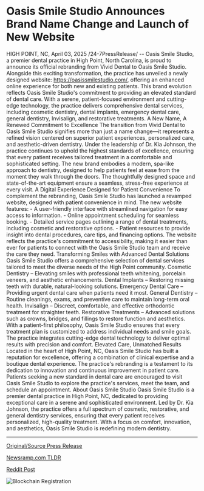 # Oasis Smile Studio Announces Brand Name Change and Launch of New Website

HIGH POINT, NC, April 03, 2025 /24-7PressRelease/ -- Oasis Smile Studio, a premier dental practice in High Point, North Carolina, is proud to announce its official rebranding from Vivid Dental to Oasis Smile Studio. Alongside this exciting transformation, the practice has unveiled a newly designed website: https://oasissmilestudio.com/, offering an enhanced online experience for both new and existing patients.  This brand evolution reflects Oasis Smile Studio's commitment to providing an elevated standard of dental care. With a serene, patient-focused environment and cutting-edge technology, the practice delivers comprehensive dental services, including cosmetic dentistry, dental implants, emergency dental care, general dentistry, Invisalign, and restorative treatments.  A New Name, A Renewed Commitment to Excellence  The transition from Vivid Dental to Oasis Smile Studio signifies more than just a name change—it represents a refined vision centered on superior patient experiences, personalized care, and aesthetic-driven dentistry. Under the leadership of Dr. Kia Johnson, the practice continues to uphold the highest standards of excellence, ensuring that every patient receives tailored treatment in a comfortable and sophisticated setting.  The new brand embodies a modern, spa-like approach to dentistry, designed to help patients feel at ease from the moment they walk through the doors. The thoughtfully designed space and state-of-the-art equipment ensure a seamless, stress-free experience at every visit.  A Digital Experience Designed for Patient Convenience  To complement the rebranding, Oasis Smile Studio has launched a revamped website, designed with patient convenience in mind. The new website features:  - A user-friendly interface with streamlined navigation for easy access to information. - Online appointment scheduling for seamless booking. - Detailed service pages outlining a range of dental treatments, including cosmetic and restorative options. - Patient resources to provide insight into dental procedures, care tips, and financing options.  The website reflects the practice's commitment to accessibility, making it easier than ever for patients to connect with the Oasis Smile Studio team and receive the care they need.  Transforming Smiles with Advanced Dental Solutions  Oasis Smile Studio offers a comprehensive selection of dental services tailored to meet the diverse needs of the High Point community.  Cosmetic Dentistry – Elevating smiles with professional teeth whitening, porcelain veneers, and aesthetic enhancements. Dental Implants – Restoring missing teeth with durable, natural-looking solutions. Emergency Dental Care – Providing urgent dental care when patients need it most. General Dentistry – Routine cleanings, exams, and preventive care to maintain long-term oral health. Invisalign – Discreet, comfortable, and effective orthodontic treatment for straighter teeth. Restorative Treatments – Advanced solutions such as crowns, bridges, and fillings to restore function and aesthetics.  With a patient-first philosophy, Oasis Smile Studio ensures that every treatment plan is customized to address individual needs and smile goals. The practice integrates cutting-edge dental technology to deliver optimal results with precision and comfort.  Elevated Care, Unmatched Results  Located in the heart of High Point, NC, Oasis Smile Studio has built a reputation for excellence, offering a combination of clinical expertise and a boutique dental experience. The practice's rebranding is a testament to its dedication to innovation and continuous improvement in patient care.  Patients seeking a new standard in dental care are encouraged to visit Oasis Smile Studio to explore the practice's services, meet the team, and schedule an appointment.  About Oasis Smile Studio  Oasis Smile Studio is a premier dental practice in High Point, NC, dedicated to providing exceptional care in a serene and sophisticated environment. Led by Dr. Kia Johnson, the practice offers a full spectrum of cosmetic, restorative, and general dentistry services, ensuring that every patient receives personalized, high-quality treatment. With a focus on comfort, innovation, and aesthetics, Oasis Smile Studio is redefining modern dentistry. 

---

[Original/Source Press Release](https://www.24-7pressrelease.com/press-release/521365/oasis-smile-studio-announces-brand-name-change-and-launch-of-new-website)
                    

[Newsramp.com TLDR](https://newsramp.com/curated-news/oasis-smile-studio-rebrands-to-enhance-dental-care-experience/3f73f369a7349232dea84beec46f2085) 

 



[Reddit Post](https://www.reddit.com/r/HealthCareNewsInfo/comments/1jqc0iq/oasis_smile_studio_rebrands_to_enhance_dental/) 



![Blockchain Registration](https://cdn.newsramp.app/24-7PressRelease/qrcode/254/3/limeFtdj.webp)